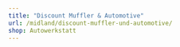 ```yaml
---
title: "Discount Muffler & Automotive"
url: /midland/discount-muffler-und-automotive/
shop: Autowerkstatt
---
```

